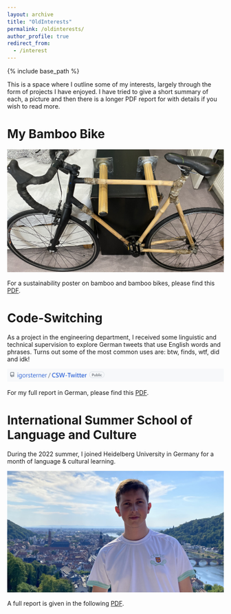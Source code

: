 ```yaml
---
layout: archive
title: "OldInterests"
permalink: /oldinterests/
author_profile: true
redirect_from:
  - /interest
---
```

  
{% include base_path %}

This is a space where I outline some of my interests, largely through the form of projects I have enjoyed. I have tried to give a short summary of each, a picture and then there is a longer PDF report for with details if you wish to read more.

My Bamboo Bike
======



![image](/images/bamboo.jpg)

 For a sustainability poster on bamboo and bamboo bikes, please find this [PDF](/files/bamboobike.pdf).

Code-Switching
======

As a project in the engineering department, I received some linguistic and technical supervision to explore German tweets that use English words and phrases. Turns out some of the most common uses are: btw, finds, wtf, did and idk!

![image](/images/csw.jpg)

For my full report in German, please find this [PDF](/files/CSW-report-igor-sterner.pdf).


International Summer School of Language and Culture
======

During the 2022 summer, I joined Heidelberg University in Germany for a month of language & cultural learning.

![image](/images/heidelberg.jpg)

 A full report is given in the following [PDF](https://igorsterner.github.io/files/heidelberg.pdf).